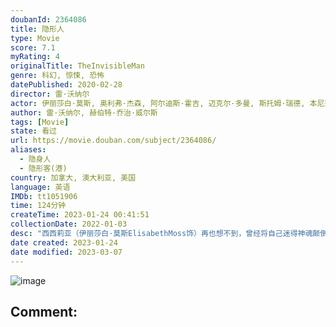 ```yaml
---
doubanId: 2364086
title: 隐形人
type: Movie
score: 7.1
myRating: 4
originalTitle: TheInvisibleMan
genre: 科幻, 惊悚, 恐怖
datePublished: 2020-02-28
director: 雷·沃纳尔
actor: 伊丽莎白·莫斯, 奥利弗·杰森, 阿尔迪斯·霍吉, 迈克尔·多曼, 斯托姆·瑞德, 本尼迪克·哈迪, 哈丽特·戴尔, 瑞妮·林, 布莱恩·米根, 薇薇安·格里尔, 尼古拉斯·霍普, 克利夫·威廉姆斯, 萨姆·史密斯, 扎拉·迈克尔斯, 纳许·埃哲顿, 安东尼·布兰登·黄, 阿玛莉·沃德, 迈克尔·诺特
author: 雷·沃纳尔, 赫伯特·乔治·威尔斯
tags: [Movie]
state: 看过
url: https://movie.douban.com/subject/2364086/
aliases:
  - 隐身人
  - 隐形客(港)
country: 加拿大, 澳大利亚, 美国
language: 英语
IMDb: tt1051906
time: 124分钟
createTime: 2023-01-24 00:41:51
collectionDate: 2022-01-03
desc: "西西莉亚（伊丽莎白·莫斯ElisabethMoss饰）再也想不到，曾经将自己迷得神魂颠倒的英俊男人阿德里安（奥利弗·杰森-科恩OliverJackson-Cohen饰），如今会成为噩梦的始..."
date created: 2023-01-24
date modified: 2023-03-07
---
```


![image](p2624945594.jpg)

Comment:
---
